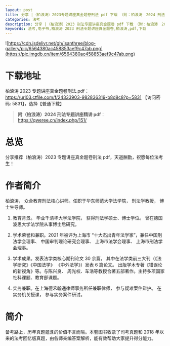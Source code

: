 ```yaml
---
layout: post
title: 分享 |（柏浪涛）2023专题讲座真金题卷刑法 pdf 下载 （附：柏浪涛　2024 刑法专题讲座精讲 pdf）
categories: 法考
description: 分享 |（柏浪涛）2023 刑法专题讲座真金题卷 pdf 下载　（附：柏浪涛　2024 刑法专题讲座精讲 pdf）
keywords: 法考,电子书,柏浪涛 2023 刑法专题讲座真金题卷,柏浪涛,pdf,下载
---
```


![https://cdn.jsdelivr.net/gh/isanthree/blog-gallery/pic/6564380ac458853aef9c47ab.png](https://pic.imgdb.cn/item/6564380ac458853aef9c47ab.png)

# 下载地址

柏浪涛 2023 专题讲座真金题卷刑法.pdf： <https://url03.ctfile.com/f/24333903-982836319-b8d8c8?p=5831> 【访问密码: 5831】，选择【普通下载】

> **附（柏浪涛）2024 刑法专题讲座精讲 pdf**：<https://qweree.cn/index.php/151/>

# 总览

分享推荐（柏浪涛）2023 专题讲座真金题卷刑法 pdf，天道酬勤，祝愿每位法考生！

# 作者简介

柏浪涛， 众合教育刑法核心讲师。任职于华东师范大学法学院， 刑法学教授， 博士生导师。

1. 教育背景。 毕业千清华大学法学院， 获得刑法学硕士、博士学位。 曾在德国波思大学法学院从事博士后研究。

2. 学术荣誉和兼职。2021 年被评为上海市 “十大杰出青年法学家”，兼任中国刑法学会理事、 中国审判理论研究会理事、 上海市法学会理事、 上海市刑法学会理事。

3. 学术成果。发表法学类核心期刊论文 30 余篇， 其中在法学类前三大刊（《法学研究》《中国法学》 《中外法学》）发表 6 篇论文。 出版学木专著《错误论的新视角》等。与陈兴良、 周光权、车浩等教授合著五部著作。主持多项国家社科课题、教育部课题。

4. 实务兼职。在上海德禾翰通律师事务所任兼职律师， 参与疑难案件辩护。 在实务机关授课， 参与实务案件研讨。

# 简介

备考路上，历年真题蕴含的价值不言而喻。本套图书收录了司考真题和 2018 年以来的法考回忆版真题，由各师亲编答案解析，能有效帮助大家提升得分能力。
